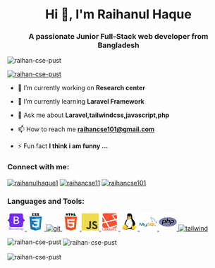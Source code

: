 <h1 align="center">Hi 👋, I'm Raihanul Haque</h1>
<h3 align="center">A passionate Junior Full-Stack web developer from Bangladesh</h3>

<p align="left"> <img src="https://komarev.com/ghpvc/?username=raihan-cse-pust&label=Profile%20views&color=0e75b6&style=flat" alt="raihan-cse-pust" /> </p>

<p align="left"> <a href="https://github.com/ryo-ma/github-profile-trophy"><img src="https://github-profile-trophy.vercel.app/?username=raihan-cse-pust" alt="raihan-cse-pust" /></a> </p>

- 🔭 I’m currently working on **Research center**

- 🌱 I’m currently learning **Laravel Framework**

- 💬 Ask me about **Laravel,tailwindcss,javascript,php**

- 📫 How to reach me **raihancse101@gmail.com**

- ⚡ Fun fact **I think i am funny ...**

<h3 align="left">Connect with me:</h3>
<p align="left">
<a href="https://linkedin.com/in/raihanulhaque1" target="blank"><img align="center" src="https://raw.githubusercontent.com/rahuldkjain/github-profile-readme-generator/master/src/images/icons/Social/linked-in-alt.svg" alt="raihanulhaque1" height="30" width="40" /></a>
<a href="https://fb.com/raihancse11" target="blank"><img align="center" src="https://raw.githubusercontent.com/rahuldkjain/github-profile-readme-generator/master/src/images/icons/Social/facebook.svg" alt="raihancse11" height="30" width="40" /></a>
<a href="https://www.youtube.com/c/raihancse101" target="blank"><img align="center" src="https://raw.githubusercontent.com/rahuldkjain/github-profile-readme-generator/master/src/images/icons/Social/youtube.svg" alt="raihancse101" height="30" width="40" /></a>
</p>

<h3 align="left">Languages and Tools:</h3>
<p align="left"> <a href="https://getbootstrap.com" target="_blank" rel="noreferrer"> <img src="https://raw.githubusercontent.com/devicons/devicon/master/icons/bootstrap/bootstrap-plain-wordmark.svg" alt="bootstrap" width="40" height="40"/> </a> <a href="https://www.w3schools.com/css/" target="_blank" rel="noreferrer"> <img src="https://raw.githubusercontent.com/devicons/devicon/master/icons/css3/css3-original-wordmark.svg" alt="css3" width="40" height="40"/> </a> <a href="https://git-scm.com/" target="_blank" rel="noreferrer"> <img src="https://www.vectorlogo.zone/logos/git-scm/git-scm-icon.svg" alt="git" width="40" height="40"/> </a> <a href="https://www.w3.org/html/" target="_blank" rel="noreferrer"> <img src="https://raw.githubusercontent.com/devicons/devicon/master/icons/html5/html5-original-wordmark.svg" alt="html5" width="40" height="40"/> </a> <a href="https://developer.mozilla.org/en-US/docs/Web/JavaScript" target="_blank" rel="noreferrer"> <img src="https://raw.githubusercontent.com/devicons/devicon/master/icons/javascript/javascript-original.svg" alt="javascript" width="40" height="40"/> </a> <a href="https://laravel.com/" target="_blank" rel="noreferrer"> <img src="https://raw.githubusercontent.com/devicons/devicon/master/icons/laravel/laravel-plain-wordmark.svg" alt="laravel" width="40" height="40"/> </a> <a href="https://www.linux.org/" target="_blank" rel="noreferrer"> <img src="https://raw.githubusercontent.com/devicons/devicon/master/icons/linux/linux-original.svg" alt="linux" width="40" height="40"/> </a> <a href="https://www.mysql.com/" target="_blank" rel="noreferrer"> <img src="https://raw.githubusercontent.com/devicons/devicon/master/icons/mysql/mysql-original-wordmark.svg" alt="mysql" width="40" height="40"/> </a> <a href="https://www.php.net" target="_blank" rel="noreferrer"> <img src="https://raw.githubusercontent.com/devicons/devicon/master/icons/php/php-original.svg" alt="php" width="40" height="40"/> </a> <a href="https://tailwindcss.com/" target="_blank" rel="noreferrer"> <img src="https://www.vectorlogo.zone/logos/tailwindcss/tailwindcss-icon.svg" alt="tailwind" width="40" height="40"/> </a> </p>

<p><img align="left" src="https://github-readme-stats.vercel.app/api/top-langs?username=raihan-cse-pust&show_icons=true&locale=en&layout=compact" alt="raihan-cse-pust" /></p>

<p>&nbsp;<img align="center" src="https://github-readme-stats.vercel.app/api?username=raihan-cse-pust&show_icons=true&locale=en" alt="raihan-cse-pust" /></p>

<p><img align="center" src="https://github-readme-streak-stats.herokuapp.com/?user=raihan-cse-pust&" alt="raihan-cse-pust" /></p>
